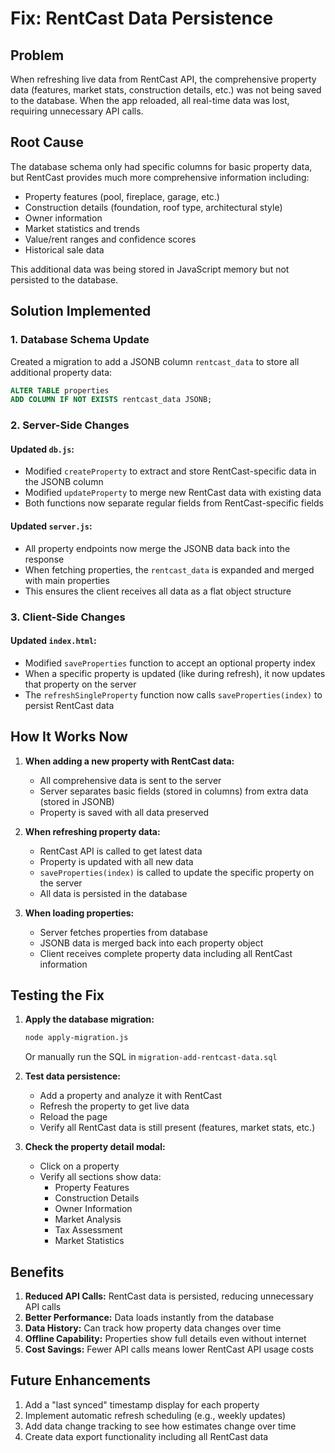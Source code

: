 # Fix: RentCast Data Persistence

## Problem
When refreshing live data from RentCast API, the comprehensive property data (features, market stats, construction details, etc.) was not being saved to the database. When the app reloaded, all real-time data was lost, requiring unnecessary API calls.

## Root Cause
The database schema only had specific columns for basic property data, but RentCast provides much more comprehensive information including:
- Property features (pool, fireplace, garage, etc.)
- Construction details (foundation, roof type, architectural style)
- Owner information
- Market statistics and trends
- Value/rent ranges and confidence scores
- Historical sale data

This additional data was being stored in JavaScript memory but not persisted to the database.

## Solution Implemented

### 1. Database Schema Update
Created a migration to add a JSONB column `rentcast_data` to store all additional property data:
```sql
ALTER TABLE properties 
ADD COLUMN IF NOT EXISTS rentcast_data JSONB;
```

### 2. Server-Side Changes

#### Updated `db.js`:
- Modified `createProperty` to extract and store RentCast-specific data in the JSONB column
- Modified `updateProperty` to merge new RentCast data with existing data
- Both functions now separate regular fields from RentCast-specific fields

#### Updated `server.js`:
- All property endpoints now merge the JSONB data back into the response
- When fetching properties, the `rentcast_data` is expanded and merged with main properties
- This ensures the client receives all data as a flat object structure

### 3. Client-Side Changes

#### Updated `index.html`:
- Modified `saveProperties` function to accept an optional property index
- When a specific property is updated (like during refresh), it now updates that property on the server
- The `refreshSingleProperty` function now calls `saveProperties(index)` to persist RentCast data

## How It Works Now

1. **When adding a new property with RentCast data:**
   - All comprehensive data is sent to the server
   - Server separates basic fields (stored in columns) from extra data (stored in JSONB)
   - Property is saved with all data preserved

2. **When refreshing property data:**
   - RentCast API is called to get latest data
   - Property is updated with all new data
   - `saveProperties(index)` is called to update the specific property on the server
   - All data is persisted in the database

3. **When loading properties:**
   - Server fetches properties from database
   - JSONB data is merged back into each property object
   - Client receives complete property data including all RentCast information

## Testing the Fix

1. **Apply the database migration:**
   ```bash
   node apply-migration.js
   ```
   Or manually run the SQL in `migration-add-rentcast-data.sql`

2. **Test data persistence:**
   - Add a property and analyze it with RentCast
   - Refresh the property to get live data
   - Reload the page
   - Verify all RentCast data is still present (features, market stats, etc.)

3. **Check the property detail modal:**
   - Click on a property
   - Verify all sections show data:
     - Property Features
     - Construction Details
     - Owner Information
     - Market Analysis
     - Tax Assessment
     - Market Statistics

## Benefits

1. **Reduced API Calls:** RentCast data is persisted, reducing unnecessary API calls
2. **Better Performance:** Data loads instantly from the database
3. **Data History:** Can track how property data changes over time
4. **Offline Capability:** Properties show full details even without internet
5. **Cost Savings:** Fewer API calls means lower RentCast API usage costs

## Future Enhancements

1. Add a "last synced" timestamp display for each property
2. Implement automatic refresh scheduling (e.g., weekly updates)
3. Add data change tracking to see how estimates change over time
4. Create data export functionality including all RentCast data